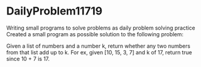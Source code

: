 # DailyProblem11719
Writing small programs to solve problems as daily problem solving practice
Created a small program as possible solution to the following problem:

Given a list of numbers and a number k, return whether any two numbers from that list add up to k. 
For ex, given [10, 15, 3, 7] and k of 17, return true since 10 + 7 is 17.
